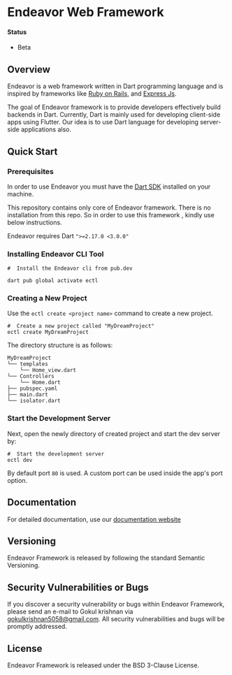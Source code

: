 # Endeavor Web Framework
#### Status 
* Beta

## Overview 

Endeavor is a web framework written in Dart programming language and is inspired by frameworks like [Ruby on Rails](https://rubyonrails.org), and [Express Js](https://expressjs.com).

The goal of Endeavor framework is to provide developers effectively build backends in Dart. Currently, Dart is mainly used for developing client-side apps using Flutter. Our idea is to use Dart language for developing server-side applications also.  

## Quick Start 

### Prerequisites 

In order to use Endeavor you must have the [Dart SDK][dart_installation_link] installed on your machine.

This repository contains only core of Endeavor framework. There is no installation from this repo. So in order to use this framework , kindly use below instructions.

Endeavor requires Dart `">=2.17.0 <3.0.0"`


### Installing Endeavor CLI Tool 

```shell
#  Install the Endeavor cli from pub.dev

dart pub global activate ectl

```

### Creating a New Project 

Use the `ectl create <project name>` command to create a new project.

```shell
#  Create a new project called "MyDreamProject"
ectl create MyDreamProject
```

The directory structure is as follows:

```text
MyDreamProject
└── templates
    └── Home_view.dart
└── Controllers
    └── Home.dart
├── pubspec.yaml
├── main.dart
└── isolator.dart
```

### Start the Development Server

Next, open the newly directory of created project and start the dev server by:

```shell
#  Start the development server
ectl dev
```


By default port `80` is used. A custom port can be used inside the app's port option.

## Documentation

For detailed documentation, use our [documentation website](https://x-i-f-r-a.github.io/Endeavor-docs/)


## Versioning

Endeavor Framework is released by following the standard Semantic Versioning.


## Security Vulnerabilities or Bugs

If you discover a security vulnerability or bugs within Endeavor Framework, please send an e-mail to Gokul krishnan via gokulkrishnan5058@gmail.com. All security vulnerabilities and bugs will be promptly addressed.

## License

Endeavor Framework  is released under the BSD 3-Clause License.

[dart_installation_link]: https://dart.dev/get-dart
